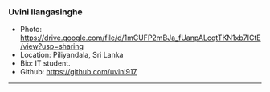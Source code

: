 ### Uvini Ilangasinghe
- Photo: https://drive.google.com/file/d/1mCUFP2mBJa_fUanpALcqtTKN1xb7ICtE/view?usp=sharing
- Location: Piliyandala, Sri Lanka
- Bio: IT student. 
- Github: https://github.com/uvini917
***
